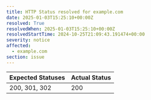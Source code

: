 ```yaml
---
title: HTTP Status resolved for example.com
date: 2025-01-03T15:25:10+00:00Z
resolved: True
resolvedWhen: 2025-01-03T15:25:10+00:00Z
resolvedStartTime: 2024-10-25T21:09:43.191474+00:00
severity: notice
affected:
  - example.com
section: issue
---
```


| Expected Statuses | Actual Status  |
|-------------------|----------------|
| 200, 301, 302 | 200 |
